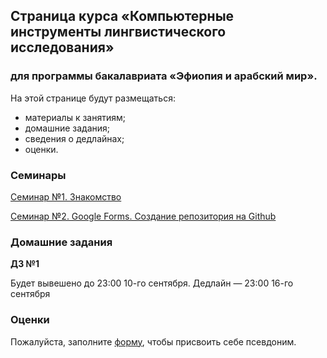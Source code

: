 ## Страница курса «Компьютерные инструменты лингвистического исследования»
### для программы бакалавриата «Эфиопия и арабский мир».

На этой странице будут размещаться:
- материалы к занятиям;
- домашние задания;
- сведения о дедлайнах;
- оценки.

### Семинары

[Семинар №1. Знакомство](https://polyatomson.github.io/kili_repository_example/seminar1)

[Семинар №2. Google Forms. Создание репозитория на Github](https://polyatomson.github.io/kili_repository_example/seminar2)

### Домашние задания

**ДЗ №1**

Будет вывешено до 23:00 10-го сентября. Дедлайн — 23:00 16-го сентября

### Оценки

Пожалуйста, заполните [форму](https://docs.google.com/forms/d/e/1FAIpQLSdKpcP6VAH9k1wKakpCwRrhHKbHmpIwXQdY5rO2ypvQkZ9z4w/viewform?usp=sf_link), чтобы присвоить себе псевдоним.
